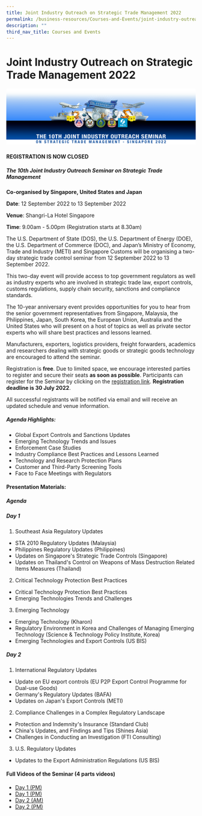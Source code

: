 ```yaml
---
title: Joint Industry Outreach on Strategic Trade Management 2022
permalink: /business-resources/Courses-and-Events/joint-industry-outreach-on-strategic-trade-management-2022/
description: ""
third_nav_title: Courses and Events
---
```

# Joint Industry Outreach on Strategic Trade Management 2022

![](/images/joint_ind%20logo%202022%20Dark%20Blue%20Ribbon%20Nuclear%20symbol.png)

#### **REGISTRATION IS NOW CLOSED**

##### **The 10th Joint Industry Outreach Seminar on Strategic Trade Management**

**Co-organised by Singapore, United States and Japan**

**Date**: 12 September 2022 to 13 September 2022

**Venue**: Shangri-La Hotel Singapore

**Time**: 9.00am - 5.00pm (Registration starts at 8.30am)

The U.S. Department of State (DOS), the U.S. Department of Energy (DOE), the U.S. Department of Commerce (DOC), and Japan’s Ministry of Economy, Trade and Industry (METI) and Singapore Customs will be organising a two-day strategic trade control seminar from 12 September 2022 to 13 September 2022.

This two-day event will provide access to top government regulators as well as industry experts who are involved in strategic trade law, export controls, customs regulations, supply chain security, sanctions and compliance standards.

The 10-year anniversary event provides opportunities for you to hear from the senior government representatives from Singapore, Malaysia, the Philippines, Japan, South Korea, the European Union, Australia and the United States who will present on a host of topics as well as private sector experts who will share best practices and lessons learned.

Manufacturers, exporters, logistics providers, freight forwarders, academics and researchers dealing with strategic goods or strategic goods technology are encouraged to attend the seminar.

Registration is **free**. Due to limited space, we encourage interested parties to register and secure their seats **as soon as possible**. Participants can register for the Seminar by clicking on the [registration link](https://llnl.cventevents.com/JIO2022). **Registration deadline is 30 July 2022**.

All successful registrants will be notified via email and will receive an updated schedule and venue information.

##### **Agenda Highlights:**

* Global Export Controls and Sanctions Updates
* Emerging Technology Trends and Issues
* Enforcement Case Studies 
* Industry Compliance Best Practices and Lessons Learned 
* Technology and Research Protection Plans
* Customer and Third-Party Screening Tools
* Face to Face Meetings with Regulators

#### **Presentation Materials:**
##### Agenda
##### Day 1
1. Southeast Asia Regulatory Updates
* STA 2010 Regulatory Updates (Malaysia)
* Philippines Regulatory Updates (Philippines)
* Updates on Singapore's Strategic Trade Controls (Singapore)
* Updates on Thailand's Control on Weapons of Mass Destruction Related Items Measures (Thailand)
2. Critical Technology Protection Best Practices
* Critical Technology Protection Best Practices
* Emerging Technologies Trends and Challenges
3. Emerging Technology
* Emerging Technology (Kharon)
* Regulatory Environment in Korea and Challenges of Managing Emerging Technology (Science & Technology Policy Institute, Korea)
* Emerging Technologies and Export Controls (US BIS)

##### Day 2
1. International Regulatory Updates
* Update on EU export controls (EU P2P Export Control Programme for Dual-use Goods)
* Germany's Regulatory Updates (BAFA)
* Updates on Japan's Export Controls (METI)
2. Compliance Challenges in a Complex Regulatory Landscape
* Protection and Indemnity's Insurance (Standard Club)
* China's Updates, and Findings and Tips (Shines Asia)
* Challenges in Conducting an Investigation (FTI Consulting)
3. U.S. Regulatory Updates
* Updates to the Export Administration Regulations (US BIS)

#### **Full Videos of the Seminar (4 parts videos)**
* [Day 1 (PM)](https://www.youtube.com/watch?v=jDJyKCSB71Y&t=4986s)
* [Day 1 (PM)](https://www.youtube.com/watch?v=iJZtuXmF45k&t=3792s)
* [Day 2 (AM)](https://www.youtube.com/watch?v=pmiR44YDtUE&t=4925s)
* [Day 2 (PM)](https://www.youtube.com/watch?v=5DwA5fhqDGY)

